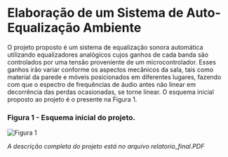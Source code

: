 # Elaboração de um Sistema de Auto-Equalização Ambiente
O projeto proposto é um sistema de equalização sonora automática utilizando equalizadores analógicos cujos ganhos de cada banda são controlados por uma tensão proveniente de um microcontrolador. Esses ganhos irão variar conforme os aspectos mecânicos da sala, tais como material da parede e móveis posicionados em diferentes lugares, fazendo com que o espectro de frequências de áudio antes não linear em decorrência das perdas ocasionadas, se torne linear. O esquema inicial proposto ao projeto é o presente na Figura 1.

### Figura 1 - Esquema inicial do projeto.
![Figura 1](https://lh4.googleusercontent.com/tIdZ3I_FJfzY3xPivv-lPB3Tnr8DXrGFGIQOxOWS9pPV0dY6oB0F2nz3BveMW-ap26hsc4lCscbKmwfq6iKm=w1360-h608-rw)

<i>A descrição completa do projeto está no arquivo relatorio_final.PDF

